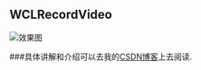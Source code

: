 ## WCLRecordVideo
![效果图](https://github.com/631106979/WCLRecordVideo/blob/master/wcl.gif?raw=true)

###具体讲解和介绍可以去我的[CSDN博客](http://blog.csdn.net/wang631106979/article/details/51498009)上去阅读.
